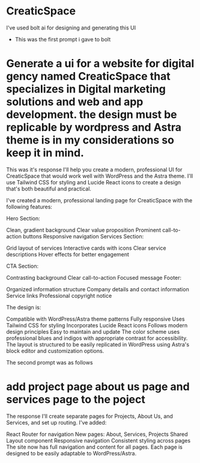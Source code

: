 # CreaticSpace

I've used bolt ai for designing and generating this UI
- This was the first prompt i gave to bolt
# Generate a ui for a website for digital gency named CreaticSpace that specializes in Digital marketing solutions and web and app development. the design must be replicable by wordpress and Astra theme is in my considerations so keep it in mind.
This was it's response
I'll help you create a modern, professional UI for CreaticSpace that would work well with WordPress and the Astra theme. I'll use Tailwind CSS for styling and Lucide React icons to create a design that's both beautiful and practical.

I've created a modern, professional landing page for CreaticSpace with the following features:

Hero Section:

Clean, gradient background
Clear value proposition
Prominent call-to-action buttons
Responsive navigation
Services Section:

Grid layout of services
Interactive cards with icons
Clear service descriptions
Hover effects for better engagement

CTA Section:

Contrasting background
Clear call-to-action
Focused message
Footer:

Organized information structure
Company details and contact information
Service links
Professional copyright notice

The design is:

Compatible with WordPress/Astra theme patterns
Fully responsive
Uses Tailwind CSS for styling
Incorporates Lucide React icons
Follows modern design principles
Easy to maintain and update
The color scheme uses professional blues and indigos with appropriate contrast for accessibility. The layout is structured to be easily replicated in WordPress using Astra's block editor and customization options.


The second prompt was as follows
# add project page about us page and services page to the poject
The response
I'll create separate pages for Projects, About Us, and Services, and set up routing.
I've added:

React Router for navigation
New pages: About, Services, Projects
Shared Layout component
Responsive navigation
Consistent styling across pages
The site now has full navigation and content for all pages. Each page is designed to be easily adaptable to WordPress/Astra.
  
